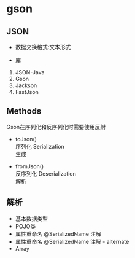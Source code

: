 # gson
## JSON
- 数据交换格式:文本形式

- 库
1. JSON-Java
2. Gson
3. Jackson
4. FastJson

## Methods
Gson在序列化和反序列化时需要使用反射

- toJson()  
序列化 Serialization    
生成  

- fromJson()  
反序列化 Deserialization  
解析

## 解析
- 基本数据类型
- POJO类
- 属性重命名 @SerializedName 注解
- 属性重命名 @SerializedName 注解 - alternate
- Array